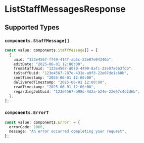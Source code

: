 # ListStaffMessagesResponse


## Supported Types

### `components.StaffMessage[]`

```typescript
const value: components.StaffMessage[] = [
  {
    uuid: "123e4567-f749-414f-ab5c-22e07e94346b",
    editDate: "2025-06-01 12:00:00",
    fromStaffUuid: "123e4567-d070-4499-8afc-22e07a9b3fdb",
    toStaffUuid: "123e4567-287e-431e-a9f3-22e07de1a68b",
    sentTimestamp: "2025-06-01 12:00:00",
    deliveredTimestamp: "2025-06-01 12:00:00",
    readTimestamp: "2025-06-01 12:00:00",
    regardingJobUuid: "123e4567-b98d-4d2a-b24e-22e07c4d2d6b",
  },
];
```

### `components.ErrorT`

```typescript
const value: components.ErrorT = {
  errorCode: 1000,
  message: "An error occurred completing your request",
};
```


